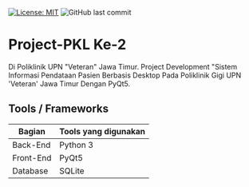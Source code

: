 [![License: MIT](https://img.shields.io/badge/License-MIT-green.svg)](https://opensource.org/licenses/MIT)
![GitHub last commit](https://img.shields.io/github/last-commit/Portofolio-Kholil/Project-PKL-Ke-1)

# Project-PKL Ke-2
Di Poliklinik UPN "Veteran" Jawa Timur.
Project Development "Sistem Informasi Pendataan Pasien Berbasis Desktop Pada Poliklinik Gigi UPN 'Veteran' Jawa Timur Dengan PyQt5.

## Tools / Frameworks
| Bagian | Tools yang digunakan |
| --- | --- |
| Back-End | Python 3 |
| Front-End | PyQt5 |
| Database | SQLite |